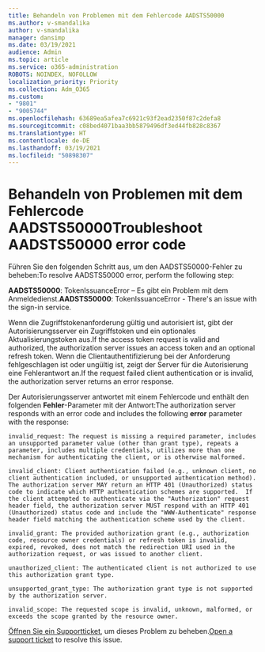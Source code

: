 ```yaml
---
title: Behandeln von Problemen mit dem Fehlercode AADSTS50000
ms.author: v-smandalika
author: v-smandalika
manager: dansimp
ms.date: 03/19/2021
audience: Admin
ms.topic: article
ms.service: o365-administration
ROBOTS: NOINDEX, NOFOLLOW
localization_priority: Priority
ms.collection: Adm_O365
ms.custom:
- "9801"
- "9005744"
ms.openlocfilehash: 63689ea5afea7c6921c93f2ead2350f87c2defa8
ms.sourcegitcommit: c08bed4071baa3bb5879496df3ed44fb828c8367
ms.translationtype: HT
ms.contentlocale: de-DE
ms.lasthandoff: 03/19/2021
ms.locfileid: "50898307"
---
```

# <a name="troubleshoot-aadsts50000-error-code"></a><span data-ttu-id="01a80-102">Behandeln von Problemen mit dem Fehlercode AADSTS50000</span><span class="sxs-lookup"><span data-stu-id="01a80-102">Troubleshoot AADSTS50000 error code</span></span>

<span data-ttu-id="01a80-103">Führen Sie den folgenden Schritt aus, um den AADSTS50000-Fehler zu beheben:</span><span class="sxs-lookup"><span data-stu-id="01a80-103">To resolve AADSTS50000 error, perform the following step:</span></span>

<span data-ttu-id="01a80-104">**AADSTS50000**: TokenIssuanceError – Es gibt ein Problem mit dem Anmeldedienst.</span><span class="sxs-lookup"><span data-stu-id="01a80-104">**AADSTS50000**: TokenIssuanceError - There's an issue with the sign-in service.</span></span>

<span data-ttu-id="01a80-105">Wenn die Zugriffstokenanforderung gültig und autorisiert ist, gibt der Autorisierungsserver ein Zugriffstoken und ein optionales Aktualisierungstoken aus.</span><span class="sxs-lookup"><span data-stu-id="01a80-105">If the access token request is valid and authorized, the authorization server issues an access token and an optional refresh token.</span></span> <span data-ttu-id="01a80-106">Wenn die Clientauthentifizierung bei der Anforderung fehlgeschlagen ist oder ungültig ist, zeigt der Server für die Autorisierung eine Fehlerantwort an.</span><span class="sxs-lookup"><span data-stu-id="01a80-106">If the request failed client authentication or is invalid, the authorization server returns an error response.</span></span>

<span data-ttu-id="01a80-107">Der Autorisierungsserver antwortet mit einem Fehlercode und enthält den folgenden **Fehler**-Parameter mit der Antwort:</span><span class="sxs-lookup"><span data-stu-id="01a80-107">The authorization server responds with an error code and includes the following **error** parameter with the response:</span></span>

`invalid_request: The request is missing a required parameter, includes an unsupported parameter value (other than grant type), repeats a parameter, includes multiple credentials, utilizes more than one mechanism for authenticating the client, or is otherwise malformed.`

`invalid_client: Client authentication failed (e.g., unknown client, no client authentication included, or unsupported authentication method).  The authorization server MAY return an HTTP 401 (Unauthorized) status code to indicate which HTTP authentication schemes are supported.  If the client attempted to authenticate via the "Authorization" request header field, the authorization server MUST respond with an HTTP 401 (Unauthorized) status code and include the "WWW-Authenticate" response header field matching the authentication scheme used by the client.`

`invalid_grant: The provided authorization grant (e.g., authorization code, resource owner credentials) or refresh token is invalid, expired, revoked, does not match the redirection URI used in the authorization request, or was issued to another client.`

`unauthorized_client: The authenticated client is not authorized to use this authorization grant type.`

`unsupported_grant_type: The authorization grant type is not supported by the authorization server.`

`invalid_scope: The requested scope is invalid, unknown, malformed, or exceeds the scope granted by the resource owner.`

<span data-ttu-id="01a80-108">[Öffnen Sie ein Supportticket](https://docs.microsoft.com/azure/active-directory/fundamentals/active-directory-troubleshooting-support-howto), um dieses Problem zu beheben.</span><span class="sxs-lookup"><span data-stu-id="01a80-108">[Open a support ticket](https://docs.microsoft.com/azure/active-directory/fundamentals/active-directory-troubleshooting-support-howto) to resolve this issue.</span></span>